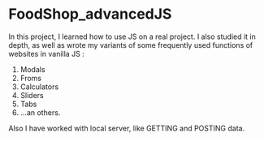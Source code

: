 # FoodShop_advancedJS
In this project, I learned how to use JS on a real project.
I also studied it in depth, as well as wrote my variants of some frequently used functions of websites in vanilla JS :
1. Modals
2. Froms
3. Calculators
4. Sliders
5. Tabs
6. ...an others.

Also I have worked with local server, like GETTING and POSTING data.
